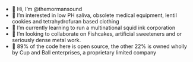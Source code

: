 - 👋 Hi, I’m @themormansound
- 👀 I’m interested in low PH saliva, obsolete medical equipment, lentil cookies and tetrahydrofuran based clothing
- 🌱 I’m currently learning to run a multinational squid ink corporation
- 💞️ I’m looking to collaborate on Fishcakes, artificial sweeteners and or seriously dense metal work.
- 🔮 89% of the code here is open source, the other 22% is owned wholly by Cup and Ball enterprises, a proprietary limited company

<!---
themormansound/themormansound is a ✨ special ✨ repository because its `README.md` (this file) appears on your GitHub profile.
You can click the Preview link to take a look at your changes.
--->
